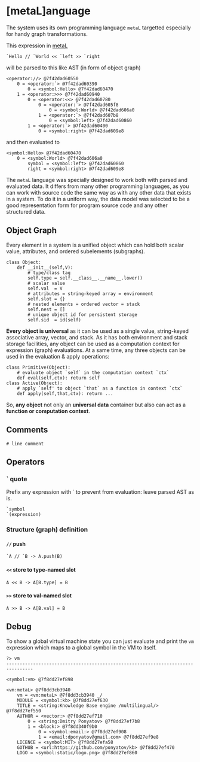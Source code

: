 # [metaL]anguage

The system uses its own programming language `metaL` targetted especially for
handy graph transformations.

This expression in [metaL](metaL.md)
```
`Hello // `World << `left >> `right
```
will be parsed to this like AST (in form of object graph)
```
<operator://> @7f42dad60550
	0 = <operator:`> @7f42dad60390
		0 = <symbol:Hello> @7f42dad60470
	1 = <operator:>>> @7f42dad60940
		0 = <operator:<<> @7f42dad60780
			0 = <operator:`> @7f42dad605f8
				0 = <symbol:World> @7f42dad606a0
			1 = <operator:`> @7f42dad607b8
				0 = <symbol:left> @7f42dad60860
		1 = <operator:`> @7f42dad60400
			0 = <symbol:right> @7f42dad609e8
```
and then evaluated to
```
<symbol:Hello> @7f42dad60470
	0 = <symbol:World> @7f42dad606a0
		symbol = <symbol:left> @7f42dad60860
		right = <symbol:right> @7f42dad609e8
```

The `metaL` language was specially designed to work both with parsed and
evaluated data. It differs from many other programming languages, as you can
work with source code the same way as with any other data that exists in a
system. To do it in a uniform way, the data model was selected to be a good
representation form for program source code and any other structured data.

## Object Graph

Every element in a system is a unified object which can hold both scalar value,
attributes, and ordered subelements (subgraphs).

```
class Object:
    def __init__(self,V):
        # type/class tag
        self.type = self.__class__.__name__.lower()
        # scalar value
        self.val  = V
        # attributes = string-keyed array = environment
        self.slot = {}
        # nested elements = ordered vector = stack
        self.nest = []
        # unique object id for persistent storage
        self.sid  = id(self)
```

**Every object is universal** as it can be used as a single value, string-keyed
associative array, vector, and stack. As it has both environment and stack
storage facilities, any object can be used as a computation context for
expression (graph) evaluations. At a same time, any three objects can be used in
the evaluation & apply operations:

```
class Primitive(Object):
    # evaluate object `self` in the computation context `ctx`
    def eval(self,ctx): return self
class Active(Object):
    # apply `self' to object `that` as a function in context `ctx`
    def apply(self,that,ctx): return ...
```

So, **any object** not only an **universal data** container but also can act as
a **function or computation context**.

## Comments

```
# line comment
```

## Operators

### ` quote

Prefix any expression with ` to prevent from evaluation: leave parsed AST as is.

```
`symbol
`(expression)
```

### Structure (graph) definition

#### `//` push

```
`A // `B -> A.push(B)
```

#### `<<` store to type-named slot

```
A << B -> A[B.type] = B
```

#### `>>` store to val-named slot

```
A >> B -> A[B.val] = B
```

## Debug

To show a global virtual machine state you can just evaluate and print the `vm`
expression which maps to a global symbol in the VM to itself.

```
?> vm
--------------------------------------------------------------------------------

<symbol:vm> @7f8dd27ef898

<vm:metaL> @7f8dd3cb3940
	vm = <vm:metaL> @7f8dd3cb3940 _/
	MODULE = <symbol:kb> @7f8dd27ef630
	TITLE = <string:Knowledge Base engine /multilingual/> @7f8dd27ef550
	AUTHOR = <vector:> @7f8dd27ef710
		0 = <string:Dmitry Ponyatov> @7f8dd27ef7b8
		1 = <block:> @7f8dd340f9b0
			0 = <symbol:email:> @7f8dd27ef908
			1 = <email:dponyatov@gmail.com> @7f8dd27ef9e8
	LICENCE = <symbol:MIT> @7f8dd27efa58
	GOTHUB = <url:https://github.com/ponyatov/kb> @7f8dd27ef470
	LOGO = <symbol:static/logo.png> @7f8dd27ef860
```
